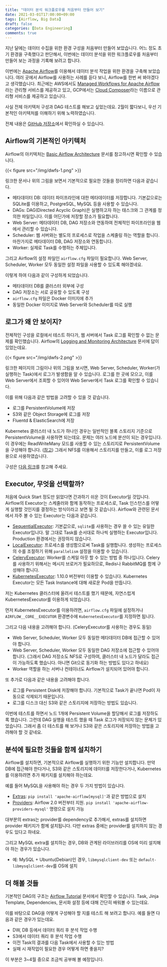 ```yaml
---
title: "데이터 분석 워크플로우를 처음부터 만들어 보기"
date: 2021-03-01T17:00:00+09:00
tags: [Airflow, Big Data]
draft: false
categories: [Data Engineering]
comments: true
---
```


지난 달에는 데이터 수집을 위한 환경 구성을 처음부터 만들어 보았습니다. 어느 정도 초기 환경을 구축했다고 판단해서, 이번에는 데이터 분석을 위한 워크플로우를 처음부터 만들어 보는 과정을 기록해 보려고 합니다.

이번에는 [Apache Airflow](http://airflow.apache.org/)를 이용해서 데이터 분석 작업을 위한 환경을 구축해 보았습니다. 여러 곳에서 Airflow를 사용하는 사례를 듣다 보니, Airflow를 한번 써 봐야겠다고 생각했습니다. 최근에는 AWS에서도 [Managed Workflows for Apache Airflow](https://aws.amazon.com/ko/managed-workflows-for-apache-airflow/)라는 관리형 서비스를 제공하고 있고, GCP에서는 [Cloud Composer](https://cloud.google.com/composer/)라는 이름으로 관리형 서비스를 제공하고 있습니다.  

사실 전체 아키텍처 구성과 DAG 테스트를 해보고 싶었는데요. 2월이 짧다보니, 우선 기본적인 아키텍처를 이해하기 위해 노력하였습니다.

전체 내용은 [GitHub 저장소](https://github.com/rubysoho07/data-workflow-from-scratch)에서 확인하실 수 있습니다. 

## Airflow의 기본적인 아키텍처

Airflow의 아키텍처는 [Basic Airflow Architecture](https://airflow.apache.org/docs/apache-airflow/stable/concepts.html#basic-airflow-architecture) 문서를 참고하시면 확인할 수 있습니다. 

{{< figure src="/img/dwfs-1.png" >}}

링크한 문서나 위의 그림을 보면서 기본적으로 필요한 것들을 정리하면 다음과 같습니다. 

* 메타데이터 DB: 데이터 파이프라인에 대한 메타데이터를 저장합니다. 기본값으로는 SQLite를 이용하고, PostgreSQL, MySQL 등을 사용할 수 있습니다. 
* DAGs: DAG(Directed Acyclic Graph)은 실행하고자 하는 태스크와 그 관계를 정의한 파일입니다. 이를 어딘가에 저장할 장소가 필요합니다. 
* Web Server: 메타데이터 DB, DAG 저장소와 연동하여 전체적인 파이프라인을 웹에서 관리할 수 있습니다. 
* Scheduler: 웹 서버와는 별도의 프로세스로 작업을 스케줄링 하는 역할을 합니다. 마찬가지로 메타데이터 DB, DAG 저장소와 연동합니다.
* Worker: 실제로 Task를 수행하는 주체입니다.

그리고 Airflow의 설정 파일인 `airflow.cfg` 파일이 필요합니다. Web Server, Scheduler, Worker 모두 동일한 설정 파일을 사용할 수 있도록 해야겠네요.

이렇게 하여 다음과 같이 구성하게 되었습니다.

* 메타데이터 DB를 클러스터 외부에 구성
* DAG 저장소는 서로 공유할 수 있도록 구성
* `airflow.cfg` 파일은 Docker 이미지에 추가
* 동일한 Docker 이미지로 Web Server와 Scheduler를 따로 실행

## 로그가 왜 안 보이지?

전체적인 구성을 로컬에서 테스트 하다가, 웹 서버에서 Task 로그를 확인할 수 없는 문제를 확인했습니다. Airflow의 [Logging and Monitoring Architecture](https://airflow.apache.org/docs/apache-airflow/stable/logging-monitoring/logging-architecture.html) 문서에 답이 있었는데요. 

{{< figure src="/img/dwfs-2.png" >}}

링크한 페이지의 그림이나 위의 그림을 보시면, Web Server, Scheduler, Worker(가 실행하는 Task)에서 로그가 발생함을 알 수 있습니다. 로그를 한 곳에 모으고, 이를 Web Server에서 조회할 수 있어야 Web Server에서 Task 로그를 확인할 수 있습니다. 

이를 위해 다음과 같은 방법을 고려할 수 있을 것 같습니다. 

* 로그를 PersistentVolume에 저장
* S3와 같은 Object Storage에 로그를 저장
* Fluentd & ElasticSearch에 저장

Kubernetes 클러스터 내 노드가 하나인 경우는 일반적인 블록 스토리지 기준으로 PersistentVolume을 사용하면 되는데요. 문제는 여러 노드에 분산이 되는 경우입니다. 이 경우에는 ReadWriteMany 모드를 사용할 수 있는 스토리지로 PersistentVolume을 구성해야 합니다. ([참고](https://kubernetes.io/ko/docs/concepts/storage/persistent-volumes/#%EC%A0%91%EA%B7%BC-%EB%AA%A8%EB%93%9C)) 그래서 NFS를 이용해서 스토리지를 만들고, 이를 로그 저장용으로 사용하였습니다. 

구성은 [다음 링크](https://github.com/rubysoho07/data-workflow-from-scratch/blob/main/templates/airflow-pods.yaml)를 참고해 주세요.

## Executor, 무엇을 선택할까?

처음에 Quick Start 정도만 읽었다면 간과하기 쉬운 것이 Executor일 것입니다. Airflow의 Executor는 스케줄러와 함께 동작하는 프로세스로, Task 인스턴스를 어떻게 실행할 것인지를 결정하는 방식이라고 보면 될 것 같습니다. Airflow와 관련된 문서에서 자주 볼 수 있는 Executor는 다음과 같습니다.  

* [SequentialExecutor](http://airflow.apache.org/docs/apache-airflow/stable/executor/sequential.html): 기본값으로, `sqlite`를 사용하는 경우 쓸 수 있는 유일한 Executor입니다. 말 그대로 Task를 순서대로 하나씩 실행하는 Executor입니다. Production 환경에서는 권장하지 않습니다.
* [LocalExecutor](http://airflow.apache.org/docs/apache-airflow/stable/executor/local.html): 프로세스를 생성함으로써 Task를 실행합니다. 생성하는 프로세스의 수를 조절하기 위해 `parallelism` 설정을 이용할 수 있습니다.
* [CeleryExecutor](http://airflow.apache.org/docs/apache-airflow/stable/executor/celery.html): Worker를 스케일 아웃 할 수 있는 방법 중 하나입니다. Celery를 사용하기 위해서는 메시지 브로커가 필요하므로, Redis나 RabbitMQ를 함께 구성해야 합니다. 
* [KubernetesExecutor](http://airflow.apache.org/docs/apache-airflow/stable/executor/kubernetes.html): 1.10.0 버전부터 이용할 수 있습니다. Kubernetes Executor는 모든 Task Instance에 대해 새로운 Pod을 만듭니다. 

저는 Kubernetes 클러스터에 올려서 테스트를 했기 때문에, 자연스럽게 KubernetesExecutor를 이용하게 되었습니다. 

먼저 KubernetesExecutor를 이용하려면, `airflow.cfg` 파일에 설정하거나 `AIRFLOW__CORE__EXECUTOR` 환경변수에 `KubernetesExecutor`를 지정하면 됩니다. 

그리고 다음 내용을 고려해야 합니다. (CeleryExecutor를 사용하는 경우도 동일)

* Web Server, Scheduler, Worker 모두 동일한 메타데이터 DB에 접근할 수 있어야 합니다. 
* Web Server, Scheduler, Worker 모두 동일한 DAG 저장소에 접근할 수 있어야 합니다. (그래서 DAG 저장소도 NFS로 구성하여, 클러스터 내 노드가 달라도 접근이 가능하도록 했습니다. 아니면 Git으로 동기화 하는 방법도 있다고 하네요)
* Worker 역할을 하는 서버나 컨테이너도 Airflow가 설치되어 있어야 합니다.

또 추가로 다음과 같은 내용을 고려해야 합니다. 

* 로그를 Persistent Disk에 저장해야 합니다. 기본적으로 Task가 끝나면 Pod이 자동으로 삭제되기 때문입니다.
* 로그를 디스크 대신 S3와 같은 스토리지에 저장하는 방법도 있습니다.

이번에 테스트를 하면서 노드 1개에 Persistent Volume을 할당해서 로그를 저장하도록 했습니다. 그런데 DAG 실행을 테스트 했을 때 Task 로그가 저장되지 않는 문제가 있었습니다. 그래서 좀 더 테스트를 해 보거나 S3와 같은 스토리지에 저장하는 방법을 고려해야 할 것 같네요.

## 분석에 필요한 것들을 함께 설치하기

Airflow를 설치하면, 기본적으로 Airflow를 실행하기 위한 기능만 설치합니다. 만약 DB에 접근해야 한다거나, S3와 같은 스토리지에 데이터를 저장한다거나, Kubernetes를 이용하려면 추가 패키지를 설치해야 하는데요. 

예를 들어 MySQL을 사용해야 하는 경우 두 가지 방법이 있습니다.

* [Extras](https://airflow.apache.org/docs/apache-airflow/stable/extra-packages-ref.html): `pip install 'apache-airflow[mysql]'`과 같은 방법으로 설치
* [Providers](http://airflow.apache.org/docs/apache-airflow/stable/installation.html#provider-packages): Airflow 2.0 버전부터 지원. `pip install 'apache-airflow-providers-mysql'` 명령으로 설치 가능

대부분의 extras는 provider를 dependency로 추가해서, extras를 설치하면 provider 패키지가 함께 설치됩니다. 다만 extras 중에는 provider를 설치하지 않는 경우도 있다고 하네요.

그리고 MySQL extra를 설치하는 경우, DB와 관계된 라이브러리를 OS에 미리 설치해야 하는 경우가 있습니다. 

* 예: MySQL + Ubuntu(Debian)인 경우, `libmysqlclient-dev` 또는 `default-libmysqlclient-dev`를 OS에 설치

## 더 해볼 것들

기본적인 DAG의 구조는 [Airflow Tutorial](https://airflow.apache.org/docs/apache-airflow/stable/tutorial.html) 문서에서 확인할 수 있습니다. Task, Jinja Template, Dependencies, 문서화 설정 등에 대해 간단히 배워볼 수 있는데요. 

이를 바탕으로 DAG을 어떻게 구성해야 할 지를 테스트 해 보려고 합니다. 예를 들면 다음과 같은 경우가 있는데요.

* DW, DB 등에서 데이터 쿼리 후 분석 작업 수행
* S3에서 데이터 쿼리 후 분석 작업 수행
* 이전 Task의 결과를 다음 Task에서 사용할 수 있는 방법
* 실패 시 재작업이 필요한 경우 어떻게 하면 좋을지?

이 부분은 3~4월 중으로 조금씩 공부해 볼 예정입니다.

